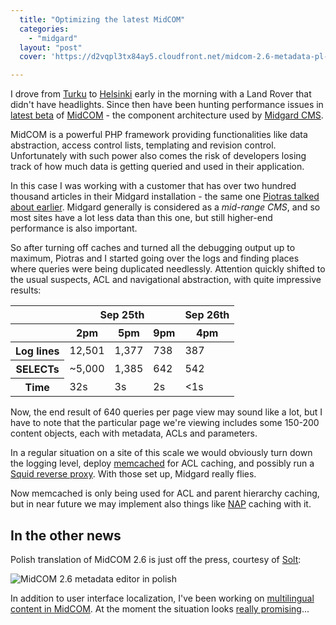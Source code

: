 ```yaml
---
  title: "Optimizing the latest MidCOM"
  categories: 
    - "midgard"
  layout: "post"
  cover: 'https://d2vqpl3tx84ay5.cloudfront.net/midcom-2.6-metadata-pl-small.jpg'

---
```

I drove from [Turku][1] to [Helsinki][2] early in the morning with a Land Rover that didn't have headlights. Since then have been hunting performance issues in [latest beta][5] of [MidCOM][3] - the component architecture used by [Midgard CMS][4].

MidCOM is a powerful PHP framework providing functionalities like data abstraction, access control lists, templating and revision control. Unfortunately with such power also comes the risk of developers losing track of how much data is getting queried and used in their application.

In this case I was working with a customer that has over two hundred thousand articles in their Midgard installation - the same one [Piotras talked about earlier][6]. Midgard generally is considered as a _mid-range CMS_, and so most sites have a lot less data than this one, but still higher-end performance is also important.

So after turning off caches and turned all the debugging output up to maximum, Piotras and I started going over the logs and finding places where queries were being duplicated needlessly. Attention quickly shifted to the usual suspects, ACL and navigational abstraction, with quite impressive results:

<table>
    <thead>
        <tr>
            <th></th>
            <th colspan="3">Sep 25th</th>
            <th>Sep 26th</th>
        </tr>
        <tr>
            <th></th>
            <th>2pm</th>
            <th>5pm</th>
            <th>9pm</th>
            <th>4pm</th>
        </tr>
    </thead>
    <tbody>
        <tr>
            <th>Log lines</th>
            <td>12,501</td>
            <td> 1,377</td>
            <td>   738</td>
            <td>   387</td>
        </tr>
        <tr>
            <th>SELECTs</th>
            <td>~5,000</td>
            <td> 1,385</td>
            <td>   642</td>
            <td>   542</td>
        </tr>
        <tr>
            <th>Time</th>
            <td>32s</td>
            <td> 3s</td>
            <td> 2s</td>
            <td> &lt;1s</td>
        </tr>
    </tbody>
</table>
        
Now, the end result of 640 queries per page view may sound like a lot, but I have to note that the particular page we're viewing includes some 150-200 content objects, each with metadata, ACLs and parameters.

In a regular situation on a site of this scale we would obviously turn down the logging level, deploy [memcached][7] for ACL caching, and possibly run a [Squid reverse proxy][8]. With those set up, Midgard really flies.

Now memcached is only being used for ACL and parent hierarchy caching, but in near future we may implement also things like [NAP][10] caching with it.

## In the other news

Polish translation of MidCOM 2.6 is just off the press, courtesy of [Solt][9]:

![MidCOM 2.6 metadata editor in polish](https://d2vqpl3tx84ay5.cloudfront.net/midcom-2.6-metadata-pl-small.jpg)

In addition to user interface localization, I've been working on [multilingual content in MidCOM][11]. At the moment the situation looks [really promising][12]...

[1]: http://en.wikipedia.org/wiki/Turku
[2]: http://en.wikipedia.org/wiki/Helsinki
[3]: http://www.midgard-project.org/documentation/midcom/
[4]: http://www.midgard-project.org/
[5]: http://pear.midcom-project.org/index.php?package=midcom&release=2.6.0beta5&downloads
[6]: http://www.nemein.com/people/piotras/midgard-database-indexes.html
[7]: http://www.danga.com/memcached/
[8]: http://www.squid-cache.org/
[9]: http://www.midgard-project.org/community/whoswho/solt.html
[10]: http://www.midgard-project.org/documentation/concepts-midcom-specs-subsystems-nap/
[11]: http://www.midgard-project.org/development/mrfc/0032.html
[12]: http://www.nehmer.net/lurker/gforge/message/20060924.112739.dc351a3b.en.html
